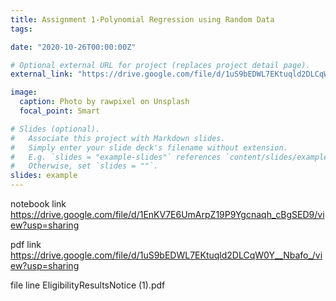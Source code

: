 ```yaml
---
title: Assignment 1-Polynomial Regression using Random Data
tags:

date: "2020-10-26T00:00:00Z"

# Optional external URL for project (replaces project detail page).
external_link: "https://drive.google.com/file/d/1uS9bEDWL7EKtuqld2DLCqW0Y__Nbafo_/view?usp=sharing"

image:
  caption: Photo by rawpixel on Unsplash
  focal_point: Smart

# Slides (optional).
#   Associate this project with Markdown slides.
#   Simply enter your slide deck's filename without extension.
#   E.g. `slides = "example-slides"` references `content/slides/example-slides.md`.
#   Otherwise, set `slides = ""`.
slides: example
---
```

notebook link
https://drive.google.com/file/d/1EnKV7E6UmArpZ19P9Ygcnaqh_cBgSED9/view?usp=sharing

pdf link
https://drive.google.com/file/d/1uS9bEDWL7EKtuqld2DLCqW0Y__Nbafo_/view?usp=sharing

file line
EligibilityResultsNotice (1).pdf
